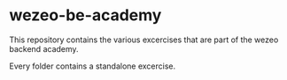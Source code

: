 # wezeo-be-academy

This repository contains the various excercises that are part of the wezeo backend academy.

Every folder contains a standalone excercise.  
 
